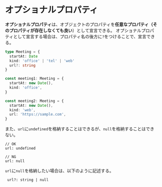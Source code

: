 # オプショナルプロパティ
**オプショナルプロパティ**は、オブジェクトのプロパティを**任意なプロパティ（そのプロパティが存在しなくても良い**）として宣言できる。
オプショナルプロパティとして宣言する場合は、プロパティ名の後方に`?`をつけることで、宣言できる。

```index.ts
type Meeting = { 
  startAt: Date
  kind: 'office' | 'tel' | 'web'
  url?: string
}

const meeting1: Meeting = {
  startAt: new Date(),
  kind: 'office',
}

const meeting2: Meeting = {
  startAt: new Date(),
  kind: 'web',
  url: 'https://sample.com',
}
```

また、`url`に`undefined`を格納することはできるが、`null`を格納することはできない。

```
// OK
url: undefined

// NG
url: null
```

`url`に`null`を格納したい場合は、以下のように記述する。

```
 url?: string | null
```
